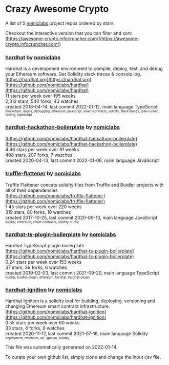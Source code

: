 # Crazy Awesome Crypto
A list of 5 [nomiclabs](https://github.com/nomiclabs) project repos ordered by stars.  

Checkout the interactive version that you can filter and sort: 
[https://awesome-crypto.infocruncher.com/](https://awesome-crypto.infocruncher.com/)  


### [hardhat](https://github.com/nomiclabs/hardhat) by [nomiclabs](https://github.com/nomiclabs)  
Hardhat is a development environment to compile, deploy, test, and debug your Ethereum software. Get Solidity stack traces & console.log.  
[https://hardhat.org](https://hardhat.org)  
[https://github.com/nomiclabs/hardhat](https://github.com/nomiclabs/hardhat)  
11 stars per week over 195 weeks  
2,312 stars, 540 forks, 43 watches  
created 2018-04-14, last commit 2022-01-12, main language TypeScript  
<sub><sup>blockchain, dapps, debugging, ethereum, javascript, smart-contracts, solidity, stack-traces, task-runner, tooling, typescript</sup></sub>


### [hardhat-hackathon-boilerplate](https://github.com/nomiclabs/hardhat-hackathon-boilerplate) by [nomiclabs](https://github.com/nomiclabs)  
  
[https://github.com/nomiclabs/hardhat-hackathon-boilerplate](https://github.com/nomiclabs/hardhat-hackathon-boilerplate)  
4.46 stars per week over 91 weeks  
408 stars, 207 forks, 7 watches  
created 2020-04-13, last commit 2022-01-06, main language JavaScript  


### [truffle-flattener](https://github.com/nomiclabs/truffle-flattener) by [nomiclabs](https://github.com/nomiclabs)  
Truffle Flattener concats solidity files from Truffle and Buidler projects with all of their dependencies  
[https://github.com/nomiclabs/truffle-flattener](https://github.com/nomiclabs/truffle-flattener)  
1.45 stars per week over 220 weeks  
319 stars, 80 forks, 10 watches  
created 2017-10-25, last commit 2020-09-13, main language JavaScript  
<sub><sup>buidler, ethereum, smart-contracts, solidity, truffle</sup></sub>


### [hardhat-ts-plugin-boilerplate](https://github.com/nomiclabs/hardhat-ts-plugin-boilerplate) by [nomiclabs](https://github.com/nomiclabs)  
Hardhat TypeScript plugin boilerplate  
[https://github.com/nomiclabs/hardhat-ts-plugin-boilerplate](https://github.com/nomiclabs/hardhat-ts-plugin-boilerplate)  
0.24 stars per week over 153 weeks  
37 stars, 39 forks, 6 watches  
created 2019-02-03, last commit 2021-09-20, main language TypeScript  
<sub><sup>buidler, buidler-plugin, ethereum, hardhat, hardhat-plugin</sup></sub>


### [hardhat-ignition](https://github.com/nomiclabs/hardhat-ignition) by [nomiclabs](https://github.com/nomiclabs)  
Hardhat Ignition is a solidity tool for building, deploying, versioning and changing Ethereum smart contract infrastructure.  
[https://github.com/nomiclabs/hardhat-ignition](https://github.com/nomiclabs/hardhat-ignition)  
0.55 stars per week over 60 weeks  
33 stars, 4 forks, 9 watches  
created 2020-11-17, last commit 2021-07-16, main language Solidity  
<sub><sup>deployment, ethereum, iac, ignition, solidity</sup></sub>


This file was automatically generated on 2022-01-14.  

To curate your own github list, simply clone and change the input csv file.  